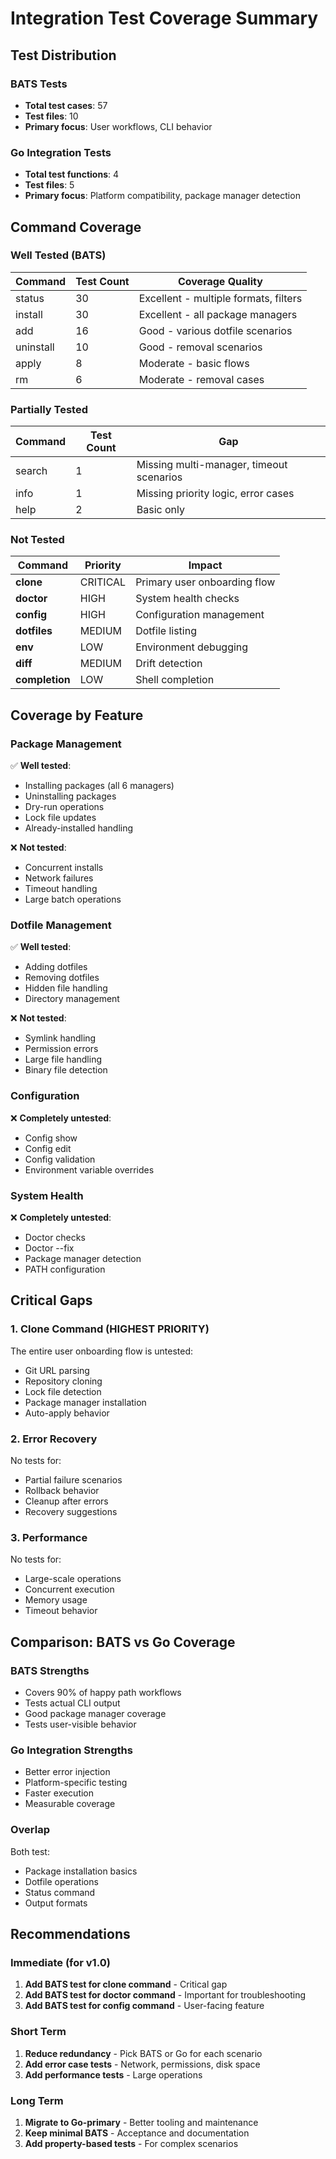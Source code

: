 # Integration Test Coverage Summary

## Test Distribution

### BATS Tests
- **Total test cases**: 57
- **Test files**: 10
- **Primary focus**: User workflows, CLI behavior

### Go Integration Tests
- **Total test functions**: 4
- **Test files**: 5
- **Primary focus**: Platform compatibility, package manager detection

## Command Coverage

### Well Tested (BATS)
| Command | Test Count | Coverage Quality |
|---------|------------|------------------|
| status | 30 | Excellent - multiple formats, filters |
| install | 30 | Excellent - all package managers |
| add | 16 | Good - various dotfile scenarios |
| uninstall | 10 | Good - removal scenarios |
| apply | 8 | Moderate - basic flows |
| rm | 6 | Moderate - removal cases |

### Partially Tested
| Command | Test Count | Gap |
|---------|------------|-----|
| search | 1 | Missing multi-manager, timeout scenarios |
| info | 1 | Missing priority logic, error cases |
| help | 2 | Basic only |

### Not Tested
| Command | Priority | Impact |
|---------|----------|---------|
| **clone** | CRITICAL | Primary user onboarding flow |
| **doctor** | HIGH | System health checks |
| **config** | HIGH | Configuration management |
| **dotfiles** | MEDIUM | Dotfile listing |
| **env** | LOW | Environment debugging |
| **diff** | MEDIUM | Drift detection |
| **completion** | LOW | Shell completion |

## Coverage by Feature

### Package Management
✅ **Well tested**:
- Installing packages (all 6 managers)
- Uninstalling packages
- Dry-run operations
- Lock file updates
- Already-installed handling

❌ **Not tested**:
- Concurrent installs
- Network failures
- Timeout handling
- Large batch operations

### Dotfile Management
✅ **Well tested**:
- Adding dotfiles
- Removing dotfiles
- Hidden file handling
- Directory management

❌ **Not tested**:
- Symlink handling
- Permission errors
- Large file handling
- Binary file detection

### Configuration
❌ **Completely untested**:
- Config show
- Config edit
- Config validation
- Environment variable overrides

### System Health
❌ **Completely untested**:
- Doctor checks
- Doctor --fix
- Package manager detection
- PATH configuration

## Critical Gaps

### 1. Clone Command (HIGHEST PRIORITY)
The entire user onboarding flow is untested:
- Git URL parsing
- Repository cloning
- Lock file detection
- Package manager installation
- Auto-apply behavior

### 2. Error Recovery
No tests for:
- Partial failure scenarios
- Rollback behavior
- Cleanup after errors
- Recovery suggestions

### 3. Performance
No tests for:
- Large-scale operations
- Concurrent execution
- Memory usage
- Timeout behavior

## Comparison: BATS vs Go Coverage

### BATS Strengths
- Covers 90% of happy path workflows
- Tests actual CLI output
- Good package manager coverage
- Tests user-visible behavior

### Go Integration Strengths
- Better error injection
- Platform-specific testing
- Faster execution
- Measurable coverage

### Overlap
Both test:
- Package installation basics
- Dotfile operations
- Status command
- Output formats

## Recommendations

### Immediate (for v1.0)
1. **Add BATS test for clone command** - Critical gap
2. **Add BATS test for doctor command** - Important for troubleshooting
3. **Add BATS test for config command** - User-facing feature

### Short Term
1. **Reduce redundancy** - Pick BATS or Go for each scenario
2. **Add error case tests** - Network, permissions, disk space
3. **Add performance tests** - Large operations

### Long Term
1. **Migrate to Go-primary** - Better tooling and maintenance
2. **Keep minimal BATS** - Acceptance and documentation
3. **Add property-based tests** - For complex scenarios
